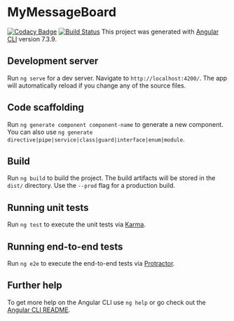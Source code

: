 # MyMessageBoard
[![Codacy Badge](https://api.codacy.com/project/badge/Grade/dbffabaa33744fb1acb6cae748628e12)](https://app.codacy.com/app/oliverwreath/MyMessageBoard?utm_source=github.com&utm_medium=referral&utm_content=oliverwreath/MyMessageBoard&utm_campaign=Badge_Grade_Dashboard)
[![Build Status](https://travis-ci.com/oliverwreath/MyMessageBoard.svg?branch=master)](https://travis-ci.com/oliverwreath/MyMessageBoard)
This project was generated with [Angular CLI](https://github.com/angular/angular-cli) version 7.3.9.

## Development server

Run `ng serve` for a dev server. Navigate to `http://localhost:4200/`. The app will automatically reload if you change any of the source files.

## Code scaffolding

Run `ng generate component component-name` to generate a new component. You can also use `ng generate directive|pipe|service|class|guard|interface|enum|module`.

## Build

Run `ng build` to build the project. The build artifacts will be stored in the `dist/` directory. Use the `--prod` flag for a production build.

## Running unit tests

Run `ng test` to execute the unit tests via [Karma](https://karma-runner.github.io).

## Running end-to-end tests

Run `ng e2e` to execute the end-to-end tests via [Protractor](http://www.protractortest.org/).

## Further help

To get more help on the Angular CLI use `ng help` or go check out the [Angular CLI README](https://github.com/angular/angular-cli/blob/master/README.md).
